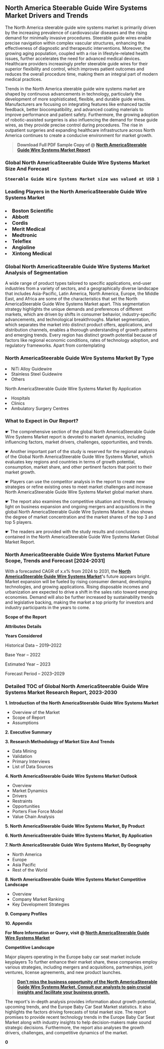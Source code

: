 <p> <h2>North America Steerable Guide Wire Systems Market Drivers and Trends</h2><p>The North America steerable guide wire systems market is primarily driven by the increasing prevalence of cardiovascular diseases and the rising demand for minimally invasive procedures. Steerable guide wires enable precise navigation within complex vascular structures, enhancing the effectiveness of diagnostic and therapeutic interventions. Moreover, the growing aging population, coupled with a rise in lifestyle-related health issues, further accelerates the need for advanced medical devices. Healthcare providers increasingly prefer steerable guide wires for their superior flexibility and control, which improves patient outcomes and reduces the overall procedure time, making them an integral part of modern medical practices.</p><p>Trends in the North America steerable guide wire systems market are shaped by continuous advancements in technology, particularly the development of more sophisticated, flexible, and durable guide wires. Manufacturers are focusing on integrating features like enhanced tactile feedback, better biocompatibility, and advanced coating materials to improve performance and patient safety. Furthermore, the growing adoption of robotic-assisted surgeries is also influencing the demand for these guide wires, as they provide precise control during procedures. The rise in outpatient surgeries and expanding healthcare infrastructure across North America continues to create a conducive environment for market growth.</p></p><blockquote id="" class=""><strong>Download Full PDF Sample Copy of @&nbsp;<a href="https://www.verifiedmarketreports.com/download-sample/?rid=275902&utm_source=GitHub-Jan&utm_medium=264" target="_blank">North AmericaSteerable Guide Wire Systems Market Report</a>&nbsp;&nbsp;</strong></blockquote><h3 id="" class=""><strong>Global&nbsp;North AmericaSteerable Guide Wire Systems Market Size And Forecast</strong></h3><pre class="reader-text-block__code-block"><strong>Steerable Guide Wire Systems Market size was valued at USD 1.2 Billion in 2022 and is projected to reach USD 2.5 Billion by 2030, growing at a CAGR of 9.5% from 2024 to 2030.</strong></pre><h3 id="" class="">Leading Players in the&nbsp;North AmericaSteerable Guide Wire Systems Market</h3><h3 class=""></Li><Li>Boston Scientific</Li><Li> Abbott</Li><Li> Cordis</Li><Li> Merit Medical</Li><Li> Medtronic</Li><Li> Teleflex</Li><Li> Angioline</Li><Li> Xintong Medical</h3><h3 id="" class="">Global&nbsp;North AmericaSteerable Guide Wire Systems Market Analysis of Segmentation</h3><p id="" class="">A wide range of product types tailored to specific applications, end-user industries from a variety of sectors, and a geographically diverse landscape that includes Asia-Pacific, Latin America, North America, Europe, the Middle East, and Africa are some of the characteristics that set the North AmericaSteerable Guide Wire Systems Market apart. This segmentation strategy highlights the unique demands and preferences of different markets, which are driven by shifts in consumer behavior, industry-specific advancements, and technological breakthroughs. Market segmentation, which separates the market into distinct product offers, applications, and distribution channels, enables a thorough understanding of growth patterns and emerging trends. Every region has distinct growth potential because of factors like regional economic conditions, rates of technology adoption, and regulatory frameworks. Apart from contemplating</p><h3 id="" class="">North AmericaSteerable Guide Wire Systems Market&nbsp;By Type</h3><p></Li><Li>NiTi Alloy Guidewire</Li><Li> Stainless Steel Guidewire</Li><Li> Others</p><div class="" data-test-id=""><p>North AmericaSteerable Guide Wire Systems Market&nbsp;By Application</p></div><p class=""></Li><Li>Hospitals</Li><Li> Clinics</Li><Li> Ambulatory Surgery Centres</p><div class="" data-test-id=""><h3><span class="">What to Expect in Our Report?</span></h3></div><div class="" data-test-id=""><p><span class="">☛ The comprehensive section of the global North AmericaSteerable Guide Wire Systems Market report is devoted to market dynamics, including influencing factors, market drivers, challenges, opportunities, and trends.</span></p></div><div class="" data-test-id=""><p><span class="">☛ Another important part of the study is reserved for the regional analysis of the Global North AmericaSteerable Guide Wire Systems Market, which evaluates key regions and countries in terms of growth potential, consumption, market share, and other pertinent factors that point to their market growth.</span></p></div><div class="" data-test-id=""><p><span class="">☛ Players can use the competitor analysis in the report to create new strategies or refine existing ones to meet market challenges and increase North AmericaSteerable Guide Wire Systems Market global market share.</span></p></div><div class="" data-test-id=""><p><span class="">☛ The report also examines the competitive situation and trends, throwing light on business expansion and ongoing mergers and acquisitions in the global North AmericaSteerable Guide Wire Systems Market. It also shows the degree of market concentration and the market shares of the top 3 and top 5 players.</span></p></div><div class="" data-test-id=""><p><span class="">☛ The readers are provided with the study results and conclusions contained in the North AmericaSteerable Guide Wire Systems Market Global Market Report.</span></p></div><div class="" data-test-id=""><h3><span class="">North AmericaSteerable Guide Wire Systems Market Future Scope, Trends and Forecast [2024-2031]</span></h3></div><div class="" data-test-id=""><p><span class="">With a forecasted CAGR of x.x% from 2024 to 2031, the <strong><a href="https://www.verifiedmarketreports.com/download-sample/?rid=275902&utm_source=GitHub-Jan&utm_medium=264" target="_blank">North AmericaSteerable Guide Wire Systems Market</a>'</strong>s future appears bright. Market expansion will be fueled by rising consumer demand, developing technologies, and growing applications. Rising disposable incomes and urbanization are expected to drive a shift in the sales ratio toward emerging economies. Demand will also be further increased by sustainability trends and legislative backing, making the market a top priority for investors and industry participants in the years to come.</span></p><p id="ember66" class="ember-view reader-text-block__paragraph"><strong>Scope of the Report</strong></p><p id="ember67" class="ember-view reader-text-block__paragraph"><strong>Attributes Details</strong></p><p id="ember68" class="ember-view reader-text-block__paragraph"><strong>Years Considered</strong></p><p id="ember69" class="ember-view reader-text-block__paragraph">Historical Data &ndash; 2019&ndash;2022</p><p id="ember70" class="ember-view reader-text-block__paragraph">Base Year &ndash; 2022</p><p id="ember71" class="ember-view reader-text-block__paragraph">Estimated Year &ndash; 2023</p><p id="ember72" class="ember-view reader-text-block__paragraph">Forecast Period &ndash; 2023&ndash;2029</p></div><h3 id="" class="">Detailed TOC of Global North AmericaSteerable Guide Wire Systems Market Research Report, 2023-2030</h3><p id="" class=""><strong>1. Introduction of the North AmericaSteerable Guide Wire Systems Market</strong></p><ul><li>Overview of the Market</li><li>Scope of Report</li><li>Assumptions</li></ul><p id="" class=""><strong>2. Executive Summary</strong></p><p id="" class=""><strong>3. Research Methodology of Market Size And Trends</strong></p><ul><li>Data Mining</li><li>Validation</li><li>Primary Interviews</li><li>List of Data Sources</li></ul><p id="" class=""><strong>4. North AmericaSteerable Guide Wire Systems Market Outlook</strong></p><ul><li>Overview</li><li>Market Dynamics</li><li>Drivers</li><li>Restraints</li><li>Opportunities</li><li>Porters Five Force Model</li><li>Value Chain Analysis</li></ul><p id="" class=""><strong>5. North AmericaSteerable Guide Wire Systems Market, By Product</strong></p><p id="" class=""><strong>6. North AmericaSteerable Guide Wire Systems Market, By Application</strong></p><p id="" class=""><strong>7. North AmericaSteerable Guide Wire Systems Market, By Geography</strong></p><ul><li>North America</li><li>Europe</li><li>Asia Pacific</li><li>Rest of the World</li></ul><p id="" class=""><strong>8. North AmericaSteerable Guide Wire Systems Market Competitive Landscape</strong></p><ul><li>Overview</li><li>Company Market Ranking</li><li>Key Development Strategies</li></ul><p id="" class=""><strong>9. Company Profiles</strong></p><p id="" class=""><strong>10. Appendix</strong></p><p><strong>For More Information or Query, visit&nbsp;@ <a href="https://www.verifiedmarketreports.com/product/steerable-guide-wire-systems-market/" target="_blank">North AmericaSteerable Guide Wire Systems Market</a></strong></p><p id="ember61" class="ember-view reader-text-block__paragraph"><strong>Competitive Landscape</strong></p><p id="ember62" class="ember-view reader-text-block__paragraph">Major players operating in the Europe baby car seat market include keyplayers To further enhance their market share, these companies employ various strategies, including mergers and acquisitions, partnerships, joint ventures, license agreements, and new product launches.</p><blockquote id="ember63" class="ember-view reader-text-block__blockquote"><strong><a href="https://www.verifiedmarketreports.com/download-sample/?rid=275902&utm_source=GitHub-Jan&utm_medium=264" target="_blank">Don&rsquo;t miss the business opportunity of the North AmericaSteerable Guide Wire Systems Market. Consult our analysts to gain crucial insights and facilitate your business growth.</a></strong></blockquote><p id="ember64" class="ember-view reader-text-block__paragraph">The report's in-depth analysis provides information about growth potential, upcoming trends, and the Europe Baby Car Seat Market statistics. It also highlights the factors driving forecasts of total market size. The report promises to provide recent technology trends in the Europe Baby Car Seat Market along with industry insights to help decision-makers make sound strategic decisions. Furthermore, the report also analyses the growth drivers, challenges, and competitive dynamics of the market.</p><p class="ember-view reader-text-block__paragraph"><strong>0</strong></p>
